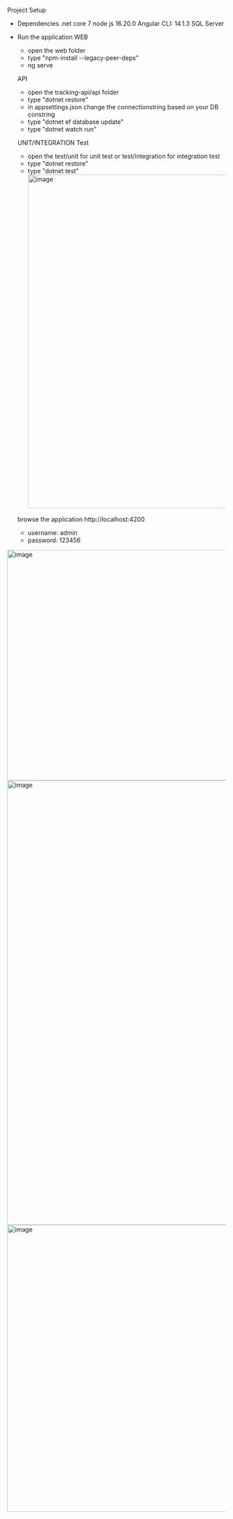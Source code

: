 Project Setup

- Dependencies
  .net core 7
  node js 16.20.0
  Angular CLI: 14.1.3
  SQL Server

- Run the application
  WEB
  - open the web folder
  - type "npm-install --legacy-peer-deps"
  - ng serve
 
  API
  - open the tracking-api/api folder
  - type "dotnet restore"
  - in appsettings.json change the connectionstring based on your DB constring
  - type "dotnet ef database update"
  - type "dotnet watch run"
 
  UNIT/INTEGRATION Test
  - open the test/unit for unit test or test/integration for integration test
  - type "dotnet restore"
  - type "dotnet test"
    <img width="767" alt="image" src="https://github.com/user-attachments/assets/b8d45877-35f7-49d0-82a6-5d425491f73a" />


  browse the application
  http://localhost:4200
  - username: admin
  - password: 123456

<img width="530" alt="image" src="https://github.com/user-attachments/assets/d121f030-1b98-40c9-85c1-2e271f655708" />

<img width="1022" alt="image" src="https://github.com/user-attachments/assets/9985ca21-58b9-4808-8c01-f5f24d6d04fa" />

<img width="660" alt="image" src="https://github.com/user-attachments/assets/a568292b-7443-4253-9096-af44dddf64fd" />
